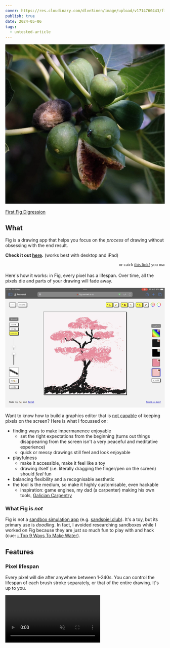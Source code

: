 ```yaml
---
cover: https://res.cloudinary.com/dlve3inen/image/upload/v1714760443/fig-cover_vb3kzm.png
publish: true
date: 2024-05-06
tags:
  - untested-article
---
```

![156](fig-pacman.webp)

[First Fig Digression](<../First Fig Digression>)

## What

Fig is a drawing app that helps you focus on the _process_ of drawing without obsessing with the end result.

**Check it out [here](https://fig.sonnet.io).**
(works best with desktop and iPad)

<marquee style='font-family: comic sans, Comic Sans MS'> or catch <a href='https://fig.sonnet.io?overachiever' target='_blank'>this link!</a> you marquee chasing maverick!</marquee>

Here's how it works: in Fig, every pixel has a lifespan. Over time, all the pixels die and parts of your drawing will fade away.

![720](fig-screenshot.webp)

Want to know how to build a graphics editor that is [not capable](<../MISS – Make It Stupid, Simple>) of keeping pixels on the screen? Here is what I focussed on:

- finding ways to make impermanence enjoyable
  - set the right expectations from the beginning (turns out things disappearing from the screen isn't a very peaceful and meditative experience)
  - quick or messy drawings still feel and look enjoyable
- playfulness <span id="^af5286" class="link-marker"></span>
  - make it accessible, make it feel like a toy
  - drawing itself (i.e. literally dragging the finger/pen on the screen) should _feel_ fun
- balancing flexibility and a recognisable aesthetic
- the tool is the medium, so make it highly customisable, even hackable
  - inspiration: game engines, my dad (a carpenter) making his own tools, [Galician Carpentry](<../Projects and apps I built for my own well-being>)

### What Fig is _not_

Fig is not a [sandbox simulation app](<../Sandboxes, Games, and Play>) (e.g. [sandspiel.club](https://sandspiel.club)). It's a toy, but its primary use is _doodling_. In fact, I avoided researching sandboxes while I worked on Fig because they are just so much fun to play with and hack (cue: [💧 Top 9 Ways To Make Water](https://www.youtube.com/watch?v=2qfjJ-0ZeVM&t=316s)). <span id="^e375d3" class="link-marker"></span>

## Features

### Pixel lifespan

Every pixel will die after anywhere between 1-240s. You can control the lifespan of each brush stroke separately, or that of the entire drawing. It's up to you.

<video src='https://res.cloudinary.com/dlve3inen/video/upload/v1714758193/fig-lifespan_bbwrwo.mp4' loop muted autoplay playsinline />

This does affect undo: if you bring it back to life, you'll get to watch it fade away immediately. I'm sorry — although necromancy is allowed, it is ineffective.

### Custom brushes

There are three types of brushes:

1. normal → draw a (slightly noisy) rectangle
2. drawable → draw the shape of the brush on a 9x9 matrix
3. code → control your brush [tixy.land](https://tixy.land) style!

<video src='https://res.cloudinary.com/dlve3inen/video/upload/v1714758595/fig-brushes_dpkfwb.mp4' controls muted autoplay poster='https://res.cloudinary.com/dlve3inen/image/upload/v1714758192/fig-brushes_kaod6d.png' playsinline />

**I've had so much fun with 2. and 3. so expect a more detailed write-up soon!**

### Materials and fills

#### Materials

Materials are simple: there's a wall and sand. Wall stays in the same place. Sand falls.

<video data-rate="2" src='https://res.cloudinary.com/dlve3inen/video/upload/v1714758200/fig-wall-vs-sand_senjoq.mp4' controls autoplay muted playsinline />

There's no bucket fill, just a bucket of sand you can pour _into_ a shape:

<video src='https://res.cloudinary.com/dlve3inen/video/upload/v1714758319/trimmed_sporij.mov' loop muted autoplay playsinline/>

I played with sand instead of a standard flood fill because:

- using sand is a bit harder than using a bucket fill ([Constraints mean focus and the freedom to break them.](<../Constraints mean focus and the freedom to break them.>))
- it just _feels_ fun to use! (also, I wish I could come up with a sound effect for it)

Under the hood, I'm using simple cellular automata and it's really tempting to make these rules more clever. But, I want to make sure that the process of drawing is itself fun and accessible (remember [#What Fig is not](<../#What Fig is not>)).

#### Fills

You can select a single colour or a rainbow-like gradient. And if you change the material, the pixels shimmer a little bit:

<video src='https://res.cloudinary.com/dlve3inen/video/upload/v1714758814/fig-shimmer_j04py5.mp4' loop autoplay muted playsinline/>

## Why I made it

[Second Fig Digression](<../Second Fig Digression>)

I wanted to make a new toy, and [a fig tree died](<../Second Fig Digression>). Also, [Coding Train](https://www.youtube.com/watch?v=L4u7Zy_b868&t=966s) released a new video about cellular automata at the beginning of this year.

## How I made it

I built a quick and dirty prototype and kept using it almost every evening before falling asleep. I didn't force myself to stick to a routine: I played with it [when I felt like it](https://x.com/rafalpast/status/1771256689175445633). Dogfeeding is useful, but the _felt like it_ part even more so: most of the ideas implemented in the app come from those evening doodling sessions.

![4960](6C083E2E-F149-4249-877A-EAB439C13130_1_105_c.jpeg)

Related: [2-2-2 Project Scoping Technique](<../2-2-2 Project Scoping Technique>), [Share your unfinished, scrappy work](<../Share your unfinished, scrappy work>)

### Tech

I'll try to keep this moderately low on tech, but feel free to [message me](mailto:hello@sonnet.io) if you're curious about the details. Here's a rough technical timeline:

1. Spike in p5.js
2. Move to React + Typescript when managing UI state in p5.js gets too messy
3. Add tests when I realise that I spend too much time debugging and catching missing grains of sand in the simulation
   1. refactor, improve performance once we've had a test coverage

![5568](ascii-art-tests-fig.jpeg)
*Testing with ASCII art*

Balancing prototyping and technical improvements is [inherently risky and annoying in hindsight](<../inherently risky and annoying in hindsight>). I'm somewhat less annoyed about this one, but I'm not yet sure why.

## How I use Fig

I play _in_ and _with_ it:

1. I doodle almost every evening
2. I treat it as a platform for testing smaller toy ideas

1\. is pretty self-explanatory. It's fun and the results border on trip visuals, but I've noticed that recently using Fig in the evening has replaced my regular drawing sessions. The result is that I have fewer drawings to share. That's probably not a good thing _for me_, but also a fairly isolated problem.

<video muted controls  playsinline src='https://res.cloudinary.com/dlve3inen/video/upload/v1714760659/mango-fig_qbxl4c.mov'/>

2\. is more interesting, because I'm starting to see how I could break and remix some of parts of Fig into different projects. This brings us to:

## Next steps

<span id="^8c282a" class="link-marker"></span>

### Smaller improvements:

- make it mobile friendly. I'm using Fig on my computer and tablet. It works really well with iPad + Apple Pencil, but the UI on mobile is too cluttered.
- hide the lifespan. When you start the app you're presented with 2 modes:
  - default: start drawing and control the lifespan of each brush stroke
  - flow: you don't control the lifespan and you don't know how long the pixels will live for (I'm particularly excited about this one)
- control the animated gradient fill colours

### Ideas to explore:

#### A simple 3 colour pixel art editor inspired by this drawing:

![7140](ukiyo.png)
_by [Susan Kare](http://kare.com)_ ([context](https://www.behance.net/gallery/25434317/MacPaint-Ukiyo-e))

#### SSS

A programmable SSS (Simple Silly Shader) graphics editor where both brushes and fill can be controlled using a simple JS snippet.

#### A rhythm-based game

I'm particularly excited about this one, but I'm still looking for a concise way of putting it into words. If you play with the code brushes in Fig, you'll notice that some of them oscillate:

<video muted loop autoplay  playsinline src='https://res.cloudinary.com/dlve3inen/video/upload/v1714764734/fig-oscillation_fpwuvc.mov' />

Now, imagine that this oscillation is synced with music (i.e. the shape and size of the brush follows the beat). Your goal is to trace the lines of a drawing while matching their stroke shape and size. The only way to match it perfectly is to draw in time with the music. In other words - by dancing with your fingers!

![8081](fig-mould.webp)

That's all for today. See you tomorrow!
